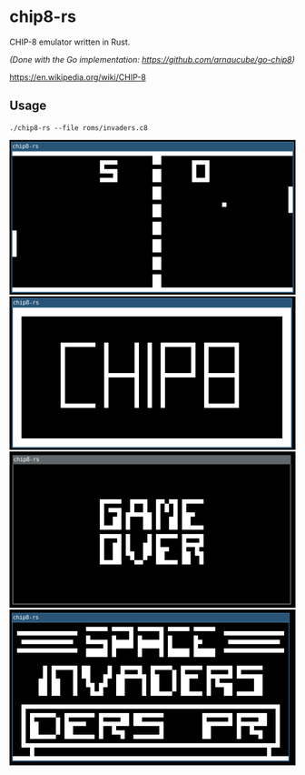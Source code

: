 # chip8-rs

CHIP-8 emulator written in Rust.

*(Done with the Go implementation: https://github.com/arnaucube/go-chip8)*

https://en.wikipedia.org/wiki/CHIP-8

## Usage
```
./chip8-rs --file roms/invaders.c8
```

![](screenshots/s0.png)
![](screenshots/s1.png)
![](screenshots/s2.png)
![](screenshots/s3.png)
